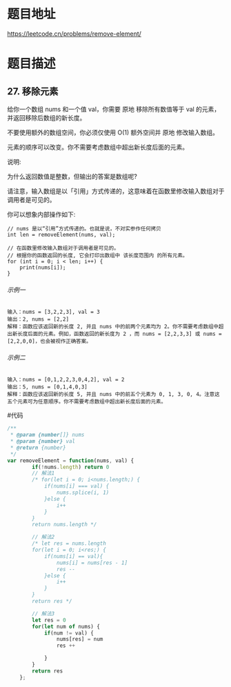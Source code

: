 # 题目地址
https://leetcode.cn/problems/remove-element/

# 题目描述

## 27. 移除元素

给你一个数组 nums 和一个值 val，你需要 原地 移除所有数值等于 val 的元素，并返回移除后数组的新长度。

不要使用额外的数组空间，你必须仅使用 O(1) 额外空间并 原地 修改输入数组。

元素的顺序可以改变。你不需要考虑数组中超出新长度后面的元素。

说明:

为什么返回数值是整数，但输出的答案是数组呢?

请注意，输入数组是以「引用」方式传递的，这意味着在函数里修改输入数组对于调用者是可见的。

你可以想象内部操作如下:

```text
// nums 是以“引用”方式传递的。也就是说，不对实参作任何拷贝
int len = removeElement(nums, val);

// 在函数里修改输入数组对于调用者是可见的。
// 根据你的函数返回的长度, 它会打印出数组中 该长度范围内 的所有元素。
for (int i = 0; i < len; i++) {
    print(nums[i]);
}
```

###### 示例一

```text
输入：nums = [3,2,2,3], val = 3
输出：2, nums = [2,2]
解释：函数应该返回新的长度 2, 并且 nums 中的前两个元素均为 2。你不需要考虑数组中超出新长度后面的元素。例如，函数返回的新长度为 2 ，而 nums = [2,2,3,3] 或 nums = [2,2,0,0]，也会被视作正确答案。
```

###### 示例二

```text
输入：nums = [0,1,2,2,3,0,4,2], val = 2
输出：5, nums = [0,1,4,0,3]
解释：函数应该返回新的长度 5, 并且 nums 中的前五个元素为 0, 1, 3, 0, 4。注意这五个元素可为任意顺序。你不需要考虑数组中超出新长度后面的元素。
```

#代码
```ts
/**
 * @param {number[]} nums
 * @param {number} val
 * @return {number}
 */
var removeElement = function(nums, val) {
        if(!nums.length) return 0
        // 解法1
        /* for(let i = 0; i<nums.length;) {
            if(nums[i] === val) {
                nums.splice(i, 1)
            }else {
                i++
            }
        }
        return nums.length */

        // 解法2
        /* let res = nums.length
        for(let i = 0; i<res;) {
            if(nums[i] == val){
                nums[i] = nums[res - 1]
                res --
            }else {
                i++
            }
        }
        return res */

        // 解法3
        let res = 0
        for(let num of nums) {
            if(num != val) {
                nums[res] = num
                res ++

            }
        }
        return res
    };
```
